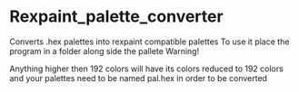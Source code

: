 # Rexpaint_palette_converter
Converts .hex palettes into rexpaint compatible palettes
To use it place the program in a folder along side the pallete
Warning! 

Anything higher then 192 colors will have its colors reduced to 192 colors and your palettes need to be named pal.hex in order to be converted


